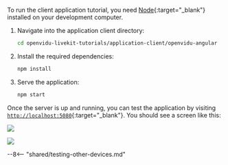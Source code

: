 To run the client application tutorial, you need [Node](https://nodejs.org/en/download){:target="\_blank"} installed on your development computer.

1. Navigate into the application client directory:

    ```bash
    cd openvidu-livekit-tutorials/application-client/openvidu-angular
    ```

2. Install the required dependencies:

    ```bash
    npm install
    ```

3. Serve the application:

    ```bash
    npm start
    ```

Once the server is up and running, you can test the application by visiting [`http://localhost:5080`](http://localhost:5080){:target="\_blank"}. You should see a screen like this:

<div class="grid-container">

<div class="grid-50"><p><a class="glightbox" href="../../../assets/images/application-clients/join-angular.png" data-type="image" data-width="100%" data-height="auto" data-desc-position="bottom"><img src="../../../assets/images/application-clients/join-angular.png" loading="lazy"/></a></p></div>

<div class="grid-50"><p><a class="glightbox" href="../../../assets/images/application-clients/room-angular.png" data-type="image" data-width="100%" data-height="auto" data-desc-position="bottom"><img src="../../../assets/images/application-clients/room-angular.png" loading="lazy"/></a></p></div>

</div>

--8<-- "shared/testing-other-devices.md"
